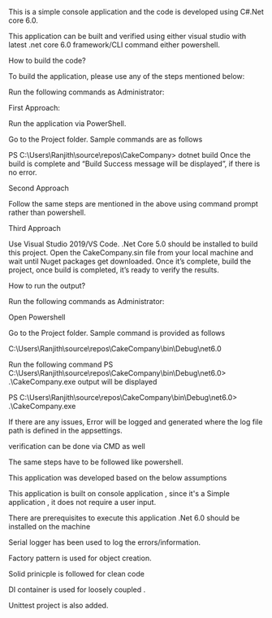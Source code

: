 
This is a simple console application and the code is developed using C#.Net core 6.0.

This application can be built and verified using either visual studio with latest .net core 6.0 framework/CLI command either powershell.

How to build the code?

To build the application, please use any of the steps mentioned below:

Run the following commands as Administrator:

First Approach:

Run the application via PowerShell.

Go to the Project folder. Sample commands are as follows

PS C:\Users\Ranjith\source\repos\CakeCompany> dotnet build
Once the build is complete and “Build Success message will be displayed”, if there is no error.

Second Approach

Follow the same steps are mentioned in the above using command prompt rather than powershell.

Third Approach

Use Visual Studio 2019/VS Code.
.Net Core 5.0 should be installed to build this project.
Open the CakeCompany.sin file from your local machine and wait until Nuget packages get downloaded. Once it’s complete, build the project, 
once build is completed, it’s ready to verify the results.

How to run the output?

Run the following commands as Administrator:

Open Powershell

Go to the Project folder. Sample command is provided as follows

C:\Users\Ranjith\source\repos\CakeCompany\bin\Debug\net6.0

Run the following command PS C:\Users\Ranjith\source\repos\CakeCompany\bin\Debug\net6.0> .\CakeCompany.exe
output  will be displayed

PS C:\Users\Ranjith\source\repos\CakeCompany\bin\Debug\net6.0> .\CakeCompany.exe

If there are any issues, Error will be logged and generated where the log file path is defined in the appsettings.

verification can be done via CMD as well

The same steps have to be followed like powershell.

This application was developed based on the below assumptions

  
   This application is built on console application , since it's a Simple application , it does not require a user input.

There are prerequisites to execute this application
.Net 6.0 should be installed on the machine 

Serial logger has been used to log the errors/information.

Factory pattern is used for object creation.

Solid prinicple is followed for clean code

DI container is used for loosely coupled .

Unittest project is also added.
